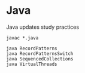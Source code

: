 # Java
Java updates study practices


``` Shell
javac *.java

java RecordPatterns
java RecordPatternsSwitch
java SequencedCollections
java VirtualThreads
```